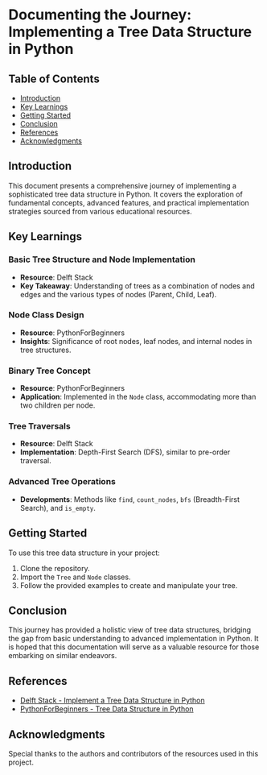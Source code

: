 # Documenting the Journey: Implementing a Tree Data Structure in Python

## Table of Contents
- [Introduction](#introduction)
- [Key Learnings](#key-learnings)
- [Getting Started](#getting-started)
- [Conclusion](#conclusion)
- [References](#references)
- [Acknowledgments](#acknowledgments)

## Introduction
This document presents a comprehensive journey of implementing a sophisticated tree data structure in Python. It covers the exploration of fundamental concepts, advanced features, and practical implementation strategies sourced from various educational resources.

## Key Learnings
### Basic Tree Structure and Node Implementation
- **Resource**: Delft Stack
- **Key Takeaway**: Understanding of trees as a combination of nodes and edges and the various types of nodes (Parent, Child, Leaf).

### Node Class Design
- **Resource**: PythonForBeginners
- **Insights**: Significance of root nodes, leaf nodes, and internal nodes in tree structures.

### Binary Tree Concept
- **Resource**: PythonForBeginners
- **Application**: Implemented in the `Node` class, accommodating more than two children per node.

### Tree Traversals
- **Resource**: Delft Stack
- **Implementation**: Depth-First Search (DFS), similar to pre-order traversal.

### Advanced Tree Operations
- **Developments**: Methods like `find`, `count_nodes`, `bfs` (Breadth-First Search), and `is_empty`.

## Getting Started
To use this tree data structure in your project:
1. Clone the repository.
2. Import the `Tree` and `Node` classes.
3. Follow the provided examples to create and manipulate your tree.

## Conclusion
This journey has provided a holistic view of tree data structures, bridging the gap from basic understanding to advanced implementation in Python. It is hoped that this documentation will serve as a valuable resource for those embarking on similar endeavors.

## References
- [Delft Stack - Implement a Tree Data Structure in Python](https://www.delftstack.com/howto/python/python-tree/)
- [PythonForBeginners - Tree Data Structure in Python](https://www.pythonforbeginners.com/trees/tree-data-structure-in-python)

## Acknowledgments
Special thanks to the authors and contributors of the resources used in this project.
